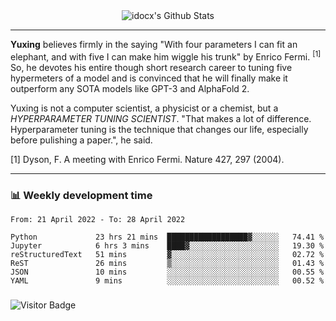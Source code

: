 <div align="center">
    <img align="center" src="https://github-readme-stats.vercel.app/api?username=idocx&show_icons=true&count_private=true&hide_border=true" alt="idocx's Github Stats"></img>
</div>

---

**Yuxing** believes firmly in the saying "With four parameters I can fit an elephant, and with five I can make him wiggle his trunk" by Enrico Fermi. <sup>[1]</sup> So, he devotes his entire though short research career to tuning five hypermeters of a model and is convinced that he will finally make it outperform any SOTA models like GPT-3 and AlphaFold 2.

Yuxing is not a computer scientist, a physicist or a chemist, but a *HYPERPARAMETER TUNING SCIENTIST*. "That makes a lot of difference. Hyperparameter tuning is the technique that changes our life, especially before pulishing a paper.", he said.

[1] Dyson, F. A meeting with Enrico Fermi. Nature 427, 297 (2004).


---

### 📊 Weekly development time
<!--START_SECTION:waka-->

```text
From: 21 April 2022 - To: 28 April 2022

Python             23 hrs 21 mins  ██████████████████▓░░░░░░   74.41 %
Jupyter            6 hrs 3 mins    ████▓░░░░░░░░░░░░░░░░░░░░   19.30 %
reStructuredText   51 mins         ▓░░░░░░░░░░░░░░░░░░░░░░░░   02.72 %
ReST               26 mins         ▒░░░░░░░░░░░░░░░░░░░░░░░░   01.43 %
JSON               10 mins         ░░░░░░░░░░░░░░░░░░░░░░░░░   00.55 %
YAML               9 mins          ░░░░░░░░░░░░░░░░░░░░░░░░░   00.52 %
```

<!--END_SECTION:waka-->

### 

![Visitor Badge](https://visitor-badge.laobi.icu/badge?page_id=idocx.idocx)